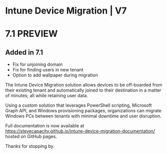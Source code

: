 # Intune Device Migration | V7
# 7.1 PREVIEW

## Added in 7.1
- Fix for unjoining domain
- Fix for finding users in new tenant
- Option to add wallpaper during migration

The Intune Device Migration solution allows devices to be off-boarded from their existing tenant and automatically joined to their destination in a matter of minutes; all while retaining user data.

Using a custom solution that leverages PowerShell scripting, Microsoft Graph API, and Windows provisioning packages, organizations can migrate Windows PCs between tenants with minimal downtime and user disruption.

Full documentation is now available at https://stevecapacity.github.io/intune-device-migration-documentation/ hosted on GitHub pages.

Thanks for stopping by.
